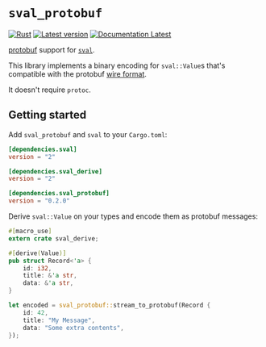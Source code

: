 # `sval_protobuf`

[![Rust](https://github.com/KodrAus/sval_protobuf/workflows/protobuf/badge.svg)](https://github.com/KodrAus/sval_protobuf/actions)
[![Latest version](https://img.shields.io/crates/v/sval_protobuf.svg)](https://crates.io/crates/sval_protobuf)
[![Documentation Latest](https://docs.rs/sval_protobuf/badge.svg)](https://docs.rs/sval_protobuf)

[protobuf](https://protobuf.dev/) support for [`sval`](https://docs.rs/sval/latest/sval/).

This library implements a binary encoding for `sval::Value`s that's compatible with the
protobuf [wire format](https://protobuf.dev/programming-guides/encoding/).

It doesn't require `protoc`.

## Getting started

Add `sval_protobuf` and `sval` to your `Cargo.toml`:

```toml
[dependencies.sval]
version = "2"

[dependencies.sval_derive]
version = "2"

[dependencies.sval_protobuf]
version = "0.2.0"
```

Derive `sval::Value` on your types and encode them as protobuf messages:

```rust
#[macro_use]
extern crate sval_derive;

#[derive(Value)]
pub struct Record<'a> {
    id: i32,
    title: &'a str,
    data: &'a str,
}

let encoded = sval_protobuf::stream_to_protobuf(Record {
    id: 42,
    title: "My Message",
    data: "Some extra contents",
});
```
